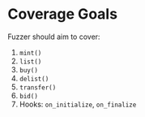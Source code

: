 # Coverage Goals

Fuzzer should aim to cover:

1. `mint()`
2. `list()`
3. `buy()`
4. `delist()`
5. `transfer()`
6. `bid()`
7. Hooks: `on_initialize`, `on_finalize`
